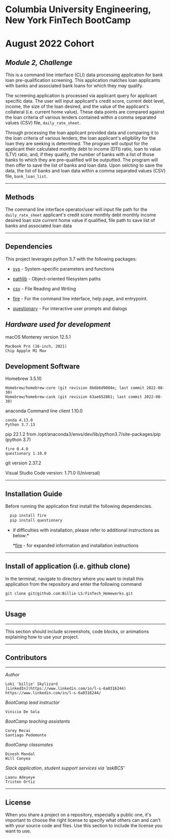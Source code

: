 # **Columbia University Engineering, New York FinTech BootCamp** 
# **August 2022 Cohort**
## *Module 2, Challenge*

This is a command line interface (CLI) data processing application for bank loan pre-qualification screening.  This application matches loan applicants with banks and associated bank loans for which they may qualify.

The screening application is processed via applicant query for applicant specific data.  The user will input applicant's credit score, current debt level, income, the size of the loan desired, and the value of the applicant's collateral (i.e. current home value).  These data points are compared against the loan criteria of various lenders contained within a comma separated values (CSV) file, `daily_rate_sheet`.  

Through processing the loan applicant provided data and comparing it to the loan criteria of various lenders, the loan applicant's eligibility for the loan they are seeking is determined.  The program will output for the applicant their calculated monthly debt to income (DTI) ratio, loan to value (LTV) ratio, and, if they qualify, the number of banks with a list of those banks to which they are pre-qualified will be outputted.  The program will then offer to save the list of banks and loan data.  Upon selcting to save the data, the list of banks and loan data within a comma separated values (CSV) file, `bank_loan_list`.

---
## Methods

The command line interface operator/user will input
    file path for the `daily_rate_sheet`
    applicant's
        credit score
        monthly debt
        monthly income
        desired loan size
        current home value
    if qualified, file path to save list of banks and associated loan data

---
## Dependencies

This project leverages python 3.7 with the following packages:

* [sys](https://docs.python.org/3/library/sys.html?highlight=sys#module-sys) - System-specific parameters and functions

* [pathlib](https://docs.python.org/3/library/pathlib.html) - Object-oriented filesystem paths
  
* [csv](https://docs.python.org/3/library/csv.html?highlight=csv#module-csv) - File Reading and Writing

* [fire](https://github.com/google/python-fire) - For the command line interface, help page, and entrypoint.

* [questionary](https://github.com/tmbo/questionary) - For interactive user prompts and dialogs


## *Hardware used for development*

macOS Monterey version 12.5.1

    MacBook Pro (16-inch, 2021)
    Chip Appple M1 Max

## Development Software

Homebrew 3.5.10

    Homebrew/homebrew-core (git revision 0b6b6d9004e; last commit 2022-08-30)
    Homebrew/homebrew-cask (git revision 63ae652861; last commit 2022-08-30)

anaconda Command line client 1.10.0

    conda 4.13.0
    Python 3.7.13

pip 22.1.2 from /opt/anaconda3/envs/dev/lib/python3.7/site-packages/pip (python 3.7)

    fire 0.4.0
    questionary 1.10.0

git version 2.37.2

Visual Studio Code version: 1.71.0 (Universal)

---
## Installation Guide

Before running the application first install the following dependencies.

```python
  pip install fire
  pip install questionary
```
* if difficulties with installation, please refer to additional instructions as below:*
  
  *[fire](https://github.com/google/python-fire#installation) - for expanded information and installation instructions

---
## Install of application (i.e. github clone)

 In the terminal, navigate to directory where you want to install this application from the repository and enter the following command

```python
git clone git@github.com:Billie-LS/FinTech_Homeworks.git
```

---

## Usage
---
This section should include screenshots, code blocks, or animations explaining how to use your project.

---

## Contributors
---
*Author*

    Loki 'billie' Skylizard
    [LinkedIn](https://www.linkedin.com/in/l-s-6a0316244)
    https://www.linkedin.com/in/l-s-6a0316244/

*BootCamp lead instructor*

    Vinicio De Sola

*BootCamp teaching assistants*

    Corey Recai
    Santiago Pedemonte

*BootCamp classmates*

    Dinesh Mandal
    Will Conyea

*Slack application, student support services via 'askBCS'*

    Laanu Adeyeye
    Tristen Ortiz

---

## License

When you share a project on a repository, especially a public one, it's important to choose the right license to specify what others can and can't with your source code and files. Use this section to include the license you want to use.
